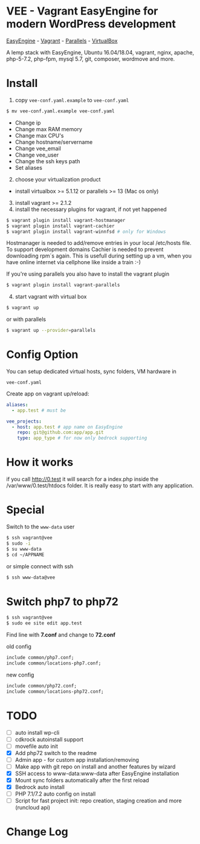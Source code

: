 VEE - Vagrant EasyEngine for modern WordPress development
========================
[EasyEngine](https://github.com/rtCamp/easyengine) - [Vagrant](https://vagrantup.com/) - [Parallels](https://www.parallels.com) - [VirtualBox](https://www.virtualbox.org)

A lemp stack with EasyEngine, Ubuntu 16.04/18.04, vagrant, nginx, apache, php-5-7.2, php-fpm, mysql 5.7, git, composer, wordmove and more.


Install
=======

1. copy `vee-conf.yaml.example` to `vee-conf.yaml`
 ```bash
 $ mv vee-conf.yaml.example vee-conf.yaml
 ```
 - Change ip
 - Change max RAM memory
 - Change max CPU's
 - Change hostname/servername
 - Change vee_email
 - Change vee_user
 - Change the ssh keys path
 - Set aliases
2. choose your virtualization product
 - install virtualbox >= 5.1.12 or parallels >= 13 (Mac os only)
3. install vagrant >= 2.1.2
4. install the necessary plugins for vagrant, if not yet happened
 ```bash
 $ vagrant plugin install vagrant-hostmanager
 $ vagrant plugin install vagrant-cachier
 $ vagrant plugin install vagrant-winnfsd # only for Windows
 ```

 Hostmanager is needed to add/remove entries in your local /etc/hosts file. To support development domains
 Cachier is needed to prevent downloading rpm´s again. This is usefull during setting up a vm, when you have online internet  via cellphone like inside a train :-)
 
 If you're using parallels you also have to install the vagrant plugin
 ```bash
 $ vagrant plugin install vagrant-parallels
 ```

4. start vagrant with virtual box
 ```bash
 $ vagrant up
 ```
 or with parallels
 ```bash
 $ vagrant up --provider=parallels
 ```

Config Option
=============

You can setup dedicated virtual hosts, sync folders, VM hardware in 

```
vee-conf.yaml
```

Create app on vagrant up/reload:

```yaml
aliases:
  - app.test # must be

vee_projects:
  - host: app.test # app name on EasyEngine
    repo: git@github.com:app/app.git
    type: app_type # for now only bedrock supporting
```

How it works
============

if you call http://0.test it will search for a index.php inside the /var/www/0.test/htdocs folder. It is really easy to start with any application.

Special
=======
Switch to the `www-data` user

```bash
$ ssh vagrant@vee
$ sudo -i
$ su www-data
$ cd ~/APPNAME

```

or simple connect with ssh

```bash
$ ssh www-data@vee

```

Switch php7 to php72
====================
```bash
$ ssh vagrant@vee
$ sudo ee site edit app.test
```

Find line with **7.conf** and change to **72.conf**

old config
```txt
include common/php7.conf;
include common/locations-php7.conf;
```

new config
```txt
include common/php72.conf;
include common/locations-php72.conf;
```

TODO
==========
- [ ] auto install wp-cli
- [ ] cdkrock autoinstall support 
- [ ] movefile auto init
- [X] Add php72 switch to the readme
- [ ] Admin app - for custom app installation/removing
- [ ] Make app with git repo on install and another features by wizard
- [X] SSH access to www-data:www-data after EasyEngine installation
- [X] Mount sync folders automatically after the first reload
- [X] Bedrock auto install
- [ ] PHP 7.1/7.2 auto config on install
- [ ] Script for fast project init: repo creation, staging creation and more (runcloud api)

Change Log
==========
